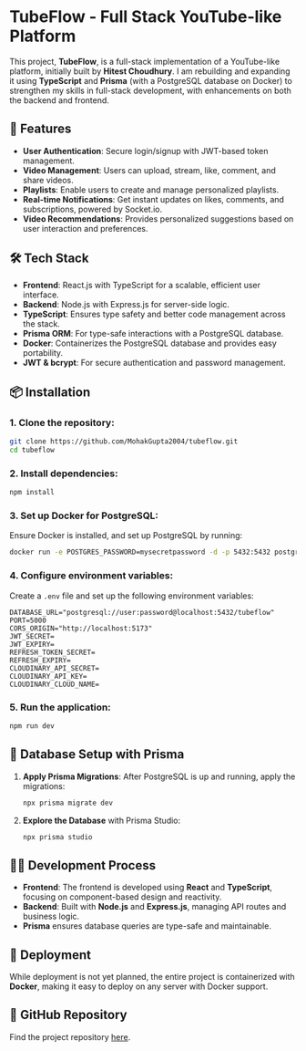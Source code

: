 # TubeFlow - Full Stack YouTube-like Platform

This project, **TubeFlow**, is a full-stack implementation of a YouTube-like platform, initially built by **Hitest Choudhury**. I am rebuilding and expanding it using **TypeScript** and **Prisma** (with a PostgreSQL database on Docker) to strengthen my skills in full-stack development, with enhancements on both the backend and frontend.

## 🚀 Features

- **User Authentication**: Secure login/signup with JWT-based token management.
- **Video Management**: Users can upload, stream, like, comment, and share videos.
- **Playlists**: Enable users to create and manage personalized playlists.
- **Real-time Notifications**: Get instant updates on likes, comments, and subscriptions, powered by Socket.io.
- **Video Recommendations**: Provides personalized suggestions based on user interaction and preferences.

## 🛠️ Tech Stack

- **Frontend**: React.js with TypeScript for a scalable, efficient user interface.
- **Backend**: Node.js with Express.js for server-side logic.
- **TypeScript**: Ensures type safety and better code management across the stack.
- **Prisma ORM**: For type-safe interactions with a PostgreSQL database.
- **Docker**: Containerizes the PostgreSQL database and provides easy portability.
- **JWT & bcrypt**: For secure authentication and password management.

## 📦 Installation

### 1. Clone the repository:
```bash
git clone https://github.com/MohakGupta2004/tubeflow.git
cd tubeflow
```

### 2. Install dependencies:
```bash
npm install
```

### 3. Set up Docker for PostgreSQL:
Ensure Docker is installed, and set up PostgreSQL by running:
```bash
docker run -e POSTGRES_PASSWORD=mysecretpassword -d -p 5432:5432 postgres
```

### 4. Configure environment variables:
Create a `.env` file and set up the following environment variables:
```plaintext
DATABASE_URL="postgresql://user:password@localhost:5432/tubeflow"
PORT=5000
CORS_ORIGIN="http://localhost:5173"
JWT_SECRET=
JWT_EXPIRY=
REFRESH_TOKEN_SECRET=
REFRESH_EXPIRY=
CLOUDINARY_API_SECRET=
CLOUDINARY_API_KEY=
CLOUDINARY_CLOUD_NAME=
```

### 5. Run the application:
```bash
npm run dev
```

## 🔧 Database Setup with Prisma

1. **Apply Prisma Migrations**:
   After PostgreSQL is up and running, apply the migrations:
   ```bash
   npx prisma migrate dev
   ```

2. **Explore the Database** with Prisma Studio:
   ```bash
   npx prisma studio
   ```

## 🧑‍💻 Development Process

- **Frontend**: The frontend is developed using **React** and **TypeScript**, focusing on component-based design and reactivity.
- **Backend**: Built with **Node.js** and **Express.js**, managing API routes and business logic.
- **Prisma** ensures database queries are type-safe and maintainable.

## 🚧 Deployment

While deployment is not yet planned, the entire project is containerized with **Docker**, making it easy to deploy on any server with Docker support.

## 🔗 GitHub Repository

Find the project repository [here](https://github.com/MohakGupta2004/tubeflow.git).
